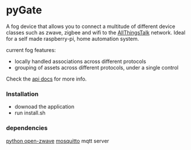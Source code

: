 pyGate
======
A fog device that allows you to connect a multitude of different device classes such as zwave, zigbee and wifi to the [AllThingsTalk](https://maker.smartliving.io/) network.
Ideal for a self made raspberry-pi, home automation system.

current fog features:
- locally handled associations across different protocols
- grouping of assets across different protocols, under a single control


Check the [api docs](https://github.com/allthingstalk/rpi-python-gateway-client/blob/master/library.md) for more info.


### Installation
- downoad the application
- run install.sh


### dependencies
[python open-zwave](https://github.com/OpenZWave/python-openzwave)
[mosquitto](http://mosquitto.org/) mqtt server



